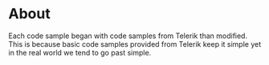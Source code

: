 ﻿# About

Each code sample began with code samples from Telerik than modified. This is because basic code samples provided from Telerik keep it simple yet in the real world we tend to go past simple.